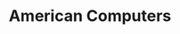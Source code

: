 ---
title: "American Computers"
url: /ciudad-autonoma-de-buenos-aires/american-computers/
shop: Computer
---